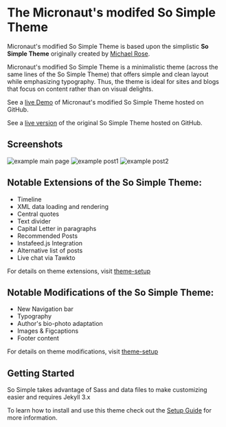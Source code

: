 # The Micronaut's modifed So Simple Theme 

Micronaut's modified So Simple Theme is based upon the  simplistic **So Simple Theme**  originally created by [Michael Rose](http://mademistakes.com).

Micronaut's modified So Simple Theme is a minimalistic theme (across the same lines of the So Simple Theme) that offers simple and clean layout while emphasizing typography. Thus, the theme is ideal for sites and blogs that focus on content rather than on visual delights.

See a [live Demo](http://themicronaut.github.io/) of Micronaut's modified So Simple Theme hosted on GitHub.

See a [live version](http://mmistakes.github.io/so-simple-theme/) of the original So Simple Theme hosted on GitHub.

## Screenshots
![example main page](https://raw.githubusercontent.com/TheMicronaut/micronaut-theme/master/images/main-page.png)
![example post1](https://raw.githubusercontent.com/TheMicronaut/micronaut-theme/master/images/example-post1.png)
![example post2](https://raw.githubusercontent.com/TheMicronaut/micronaut-theme/master/images/example-post2.png)

## Notable Extensions of the So Simple Theme:
* Timeline
* XML data loading and rendering
* Central quotes
* Text divider
* Capital Letter in paragraphs
* Recommended Posts
* Instafeed.js Integration
* Alternative list of posts
* Live chat via Tawkto

For details on theme extensions, visit [theme-setup](http://themicronaut.github.io/theme-setup/#alehs-customizations)

## Notable Modifications of the So Simple Theme:
* New Navigation bar
* Typography
* Author's bio-photo adaptation
* Images & Figcaptions
* Footer content

For details on theme modifications, visit [theme-setup](http://themicronaut.github.io/theme-setup/#alehs-customizations)

## Getting Started
So Simple takes advantage of Sass and data files to make customizing easier and requires Jekyll 3.x

To learn how to install and use this theme check out the [Setup Guide](http://themicronaut.github.io/theme-setup/) for more information.


